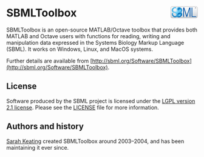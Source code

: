 SBMLToolbox<img width="14%" align="right" src=".graphics/sbml-badge.svg">
===========

SBMLToolbox is an open-source MATLAB/Octave toolbox that provides both MATLAB and Octave users with functions for reading, writing and manipulation data expressed in the Systems Biology Markup Language (SBML).  It works on Windows, Linux, and MacOS systems.

Further details are available from [http://sbml.org/Software/SBMLToolbox](http://sbml.org/Software/SBMLToolbox).

License
-------

Software produced by the SBML project is licensed under the [LGPL version 2.1 license](https://choosealicense.com/licenses/lgpl-2.1/).  Please see the [LICENSE](LICENSE) file for more information.


Authors and history
---------------------------

[Sarah Keating](https://github.com/skeating) created SBMLToolbox around 2003&ndash;2004, and has been maintaining it ever since.
